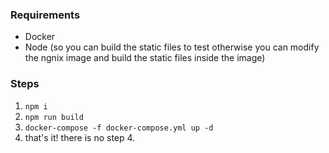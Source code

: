 ### Requirements

- Docker
- Node (so you can build the static files to test otherwise you can modify the ngnix image and build the static files inside the image)

### Steps

1. `npm i`
2. `npm run build`
3. `docker-compose -f docker-compose.yml up -d`
4. that's it! there is no step 4.
